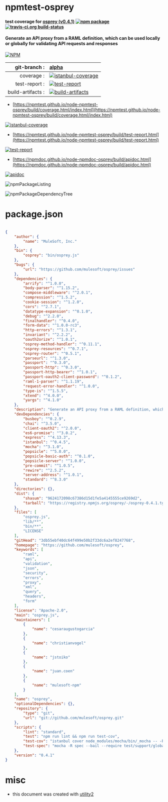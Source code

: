 # npmtest-osprey

#### test coverage for  [osprey (v0.4.1)](https://github.com/mulesoft/osprey)  [![npm package](https://img.shields.io/npm/v/npmtest-osprey.svg?style=flat-square)](https://www.npmjs.org/package/npmtest-osprey) [![travis-ci.org build-status](https://api.travis-ci.org/npmtest/node-npmtest-osprey.svg)](https://travis-ci.org/npmtest/node-npmtest-osprey)

#### Generate an API proxy from a RAML definition, which can be used locally or globally for validating API requests and responses

[![NPM](https://nodei.co/npm/osprey.png?downloads=true&downloadRank=true&stars=true)](https://www.npmjs.com/package/osprey)

| git-branch : | [alpha](https://github.com/npmtest/node-npmtest-osprey/tree/alpha)|
|--:|:--|
| coverage : | [![istanbul-coverage](https://npmtest.github.io/node-npmtest-osprey/build/coverage.badge.svg)](https://npmtest.github.io/node-npmtest-osprey/build/coverage.html/index.html)|
| test-report : | [![test-report](https://npmtest.github.io/node-npmtest-osprey/build/test-report.badge.svg)](https://npmtest.github.io/node-npmtest-osprey/build/test-report.html)|
| build-artifacts : | [![build-artifacts](https://npmtest.github.io/node-npmtest-osprey/glyphicons_144_folder_open.png)](https://github.com/npmtest/node-npmtest-osprey/tree/gh-pages/build)|

- [https://npmtest.github.io/node-npmtest-osprey/build/coverage.html/index.html](https://npmtest.github.io/node-npmtest-osprey/build/coverage.html/index.html)

[![istanbul-coverage](https://npmtest.github.io/node-npmtest-osprey/build/screenCapture.buildCi.browser.%252Ftmp%252Fbuild%252Fcoverage.lib.html.png)](https://npmtest.github.io/node-npmtest-osprey/build/coverage.html/index.html)

- [https://npmtest.github.io/node-npmtest-osprey/build/test-report.html](https://npmtest.github.io/node-npmtest-osprey/build/test-report.html)

[![test-report](https://npmtest.github.io/node-npmtest-osprey/build/screenCapture.buildCi.browser.%252Ftmp%252Fbuild%252Ftest-report.html.png)](https://npmtest.github.io/node-npmtest-osprey/build/test-report.html)

- [https://npmdoc.github.io/node-npmdoc-osprey/build/apidoc.html](https://npmdoc.github.io/node-npmdoc-osprey/build/apidoc.html)

[![apidoc](https://npmdoc.github.io/node-npmdoc-osprey/build/screenCapture.buildCi.browser.%252Ftmp%252Fbuild%252Fapidoc.html.png)](https://npmdoc.github.io/node-npmdoc-osprey/build/apidoc.html)

![npmPackageListing](https://npmtest.github.io/node-npmtest-osprey/build/screenCapture.npmPackageListing.svg)

![npmPackageDependencyTree](https://npmtest.github.io/node-npmtest-osprey/build/screenCapture.npmPackageDependencyTree.svg)



# package.json

```json

{
    "author": {
        "name": "MuleSoft, Inc."
    },
    "bin": {
        "osprey": "bin/osprey.js"
    },
    "bugs": {
        "url": "https://github.com/mulesoft/osprey/issues"
    },
    "dependencies": {
        "arrify": "^1.0.0",
        "body-parser": "^1.15.2",
        "compose-middleware": "^2.0.1",
        "compression": "^1.5.2",
        "cookie-session": "^1.2.0",
        "cors": "^2.7.1",
        "datatype-expansion": "^0.1.0",
        "debug": "^2.2.0",
        "finalhandler": "^0.4.0",
        "form-data": "^1.0.0-rc3",
        "http-errors": "^1.3.1",
        "invariant": "^2.2.2",
        "oauth2orize": "^1.0.1",
        "osprey-method-handler": "^0.11.1",
        "osprey-resources": "^0.7.1",
        "osprey-router": "^0.5.1",
        "parseurl": "^1.3.0",
        "passport": "^0.3.0",
        "passport-http": "^0.3.0",
        "passport-http-bearer": "^1.0.1",
        "passport-oauth2-client-password": "^0.1.2",
        "raml-1-parser": "^1.1.19",
        "request-error-handler": "^1.0.0",
        "type-is": "^1.5.5",
        "xtend": "^4.0.0",
        "yargs": "^4.1.0"
    },
    "description": "Generate an API proxy from a RAML definition, which can be used locally or globally for validating API requests and responses",
    "devDependencies": {
        "busboy": "^0.2.9",
        "chai": "^3.5.0",
        "client-oauth2": "^2.0.0",
        "es6-promise": "^3.0.2",
        "express": "^4.13.3",
        "istanbul": "^0.4.5",
        "mocha": "^3.1.0",
        "popsicle": "^5.0.0",
        "popsicle-basic-auth": "^0.1.0",
        "popsicle-server": "^1.0.0",
        "pre-commit": "^1.0.5",
        "rewire": "^2.5.2",
        "server-address": "^1.0.1",
        "standard": "^8.3.0"
    },
    "directories": {},
    "dist": {
        "shasum": "9624172098c67386d15d1fe5a4145555ce9269d2",
        "tarball": "https://registry.npmjs.org/osprey/-/osprey-0.4.1.tgz"
    },
    "files": [
        "osprey.js",
        "lib/**",
        "bin/**",
        "LICENSE"
    ],
    "gitHead": "3db55ebf40dc64f499e50b2f33dc6a2ef8247768",
    "homepage": "https://github.com/mulesoft/osprey",
    "keywords": [
        "raml",
        "api",
        "validation",
        "json",
        "security",
        "errors",
        "proxy",
        "xml",
        "query",
        "headers",
        "form"
    ],
    "license": "Apache-2.0",
    "main": "osprey.js",
    "maintainers": [
        {
            "name": "cesaraugustogarcia"
        },
        {
            "name": "christianvogel"
        },
        {
            "name": "jstoiko"
        },
        {
            "name": "juan.coen"
        },
        {
            "name": "mulesoft-npm"
        }
    ],
    "name": "osprey",
    "optionalDependencies": {},
    "repository": {
        "type": "git",
        "url": "git://github.com/mulesoft/osprey.git"
    },
    "scripts": {
        "lint": "standard",
        "test": "npm run lint && npm run test-cov",
        "test-cov": "istanbul cover node_modules/mocha/bin/_mocha -- -R spec --bail --require test/support/globals",
        "test-spec": "mocha -R spec --bail --require test/support/globals"
    },
    "version": "0.4.1"
}
```



# misc
- this document was created with [utility2](https://github.com/kaizhu256/node-utility2)
